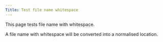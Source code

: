 ```yaml
---
Title: Test file name whitespace
---
```

This page tests file name with whitespace. 

A file name with whitespace will be converted into a normalised location.